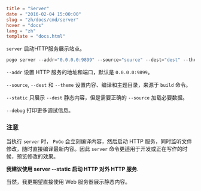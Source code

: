 ```toml
title = "Server"
date = "2016-02-04 15:00:00"
slug = "zh/docs/cmd/server"
hover = "docs"
lang = "zh"
template = "docs.html"
```

`server` 启动HTTP服务展示站点。

```go
pogo server --addr="0.0.0.0:9899" --source="source" --dest="dest" --theme="theme/default" --static --debug
```

`--addr` 设置 HTTP 服务的地址和端口，默认是 `0.0.0.0:9899`。

`--source`, `--dest` 和 `--theme` 设置内容、编译和主题目录，来源于 `build` 命令。

`--static` 只展示 `--dest` 静态内容，但是需要正确的 `--source` 加载必要数据。

`--debug` 打印更多调试信息。

### 注意

当执行 `server` 时， `PoGo` 会立刻编译内容，然后启动 HTTP 服务，同时监听文件修改，随时直接编译最新内容。因此 `server` 命令更适用于开发或正在写作的时候，预览修改的效果。

**我建议使用 server --static 启动 HTTP 对外 HTTP 服务**.

当然，我更期望直接使用 Web 服务器展示静态内容。